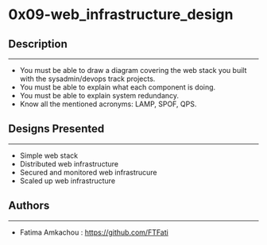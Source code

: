 # 0x09-web_infrastructure_design

## Description
-------------------------------------------------------------------------------------------------------------

* You must be able to draw a diagram covering the web stack you built with the sysadmin/devops track projects.
* You must be able to explain what each component is doing.
* You must be able to explain system redundancy.
* Know all the mentioned acronyms: LAMP, SPOF, QPS.

## Designs Presented
-------------------------------------------------------------------------------------------------------------

+ Simple web stack
+ Distributed web infrastructure
+ Secured and monitored web infrastrucure
+ Scaled up web infrastructure

## Authors
--------------------------------------------------------------------------------------------------------------

* Fatima Amkachou : <https://github.com/FTFati>
